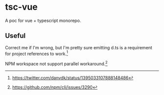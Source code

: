 # tsc-vue

A poc for vue + typescript monorepo.

## Useful

Correct me if I'm wrong, but I'm pretty sure emitting d.ts is a requirement for project references to work.[^1]

NPM workspace not support parallel workaround.[^2]

[^1]: https://twitter.com/danvdk/status/1395033107888148486
[^2]: https://github.com/npm/cli/issues/3290
